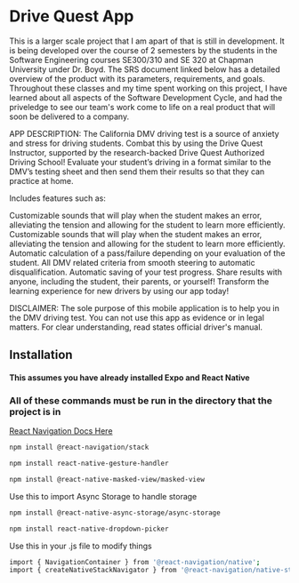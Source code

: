 # Drive Quest App

This is a larger scale project that I am apart of that is still in development. It is being developed over the course of 2 semesters by the students in the Software Engineering courses SE300/310 and SE 320 at Chapman University under Dr. Boyd. The SRS document linked below has a detailed overview of the product with its parameters, requirements, and goals. Throughout these classes and my time spent working on this project, I have learned about all aspects of the Software Development Cycle, and had the priveledge to see our team's work come to life on a real product that will soon be delivered to a company.

APP DESCRIPTION:
The California DMV driving test is a source of anxiety and stress for driving students. Combat this by using the Drive Quest Instructor, supported by the research-backed Drive Quest Authorized Driving School! Evaluate your student’s driving in a format similar to the DMV’s testing sheet and then send them their results so that they can practice at home.

Includes features such as:

Customizable sounds that will play when the student makes an error, alleviating the tension and allowing for the student to learn more efficiently.
Customizable sounds that will play when the student makes an error, alleviating the tension and allowing for the student to learn more efficiently.
Automatic calculation of a pass/failure depending on your evaluation of the student.
All DMV related criteria from smooth steering to automatic disqualification.
Automatic saving of your test progress.
Share results with anyone, including the student, their parents, or yourself!
Transform the learning experience for new drivers by using our app today!

DISCLAIMER: The sole purpose of this mobile application is to help you in the DMV driving test. You can not use this app as evidence or in legal matters. For clear understanding, read states official driver's manual.

## Installation

#### This assumes you have already installed Expo and React Native

### All of these commands must be run in the directory that the project is in

[React Navigation Docs Here](https://reactnavigation.org/docs/navigating/)

```bash
npm install @react-navigation/stack
```

```bash
npm install react-native-gesture-handler
```

```bash
npm install @react-native-masked-view/masked-view
```

Use this to import Async Storage to handle storage

```bash
npm install @react-native-async-storage/async-storage
```

```bash
npm install react-native-dropdown-picker
```

Use this in your .js file to modify things

```bash
import { NavigationContainer } from '@react-navigation/native';
import { createNativeStackNavigator } from '@react-navigation/native-stack';
```
